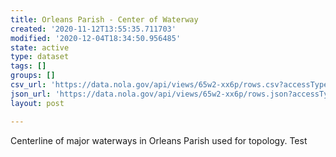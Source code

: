 ```yaml
---
title: Orleans Parish - Center of Waterway
created: '2020-11-12T13:55:35.711703'
modified: '2020-12-04T18:34:50.956485'
state: active
type: dataset
tags: []
groups: []
csv_url: 'https://data.nola.gov/api/views/65w2-xx6p/rows.csv?accessType=DOWNLOAD'
json_url: 'https://data.nola.gov/api/views/65w2-xx6p/rows.json?accessType=DOWNLOAD'
layout: post

---
```

Centerline of major waterways in Orleans Parish used for topology. Test
